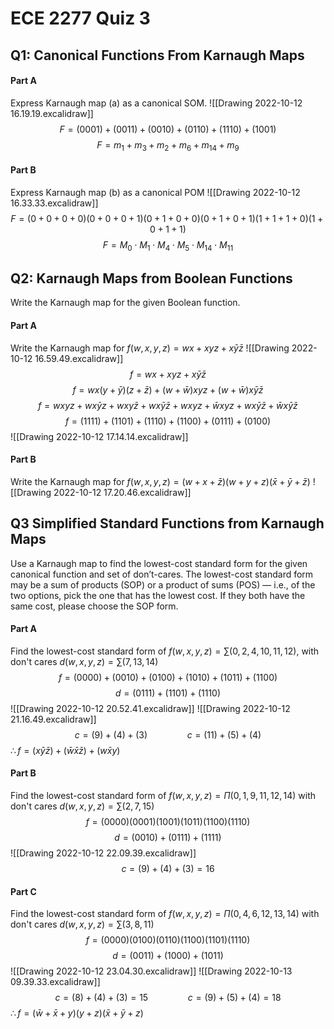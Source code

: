 # ECE 2277 Quiz 3
## Q1: Canonical Functions From Karnaugh Maps
#### Part A 
Express Karnaugh map (a) as a canonical SOM.
![[Drawing 2022-10-12 16.19.19.excalidraw]]
$$ F = (0001)+(0011)+(0010)+(0110)+(1110)+(1001) $$
$$ F = m_1+m_3+m_2+m_6+m_{14}+m_9 $$
#### Part B
Express Karnaugh map (b) as a canonical POM
![[Drawing 2022-10-12 16.33.33.excalidraw]]
$$ F = (0+0+0+0)(0+0+0+1)(0+1+0+0)(0+1+0+1)(1+1+1+0)(1+0+1+1) $$
$$ F = M_0\cdot M_1\cdot M_4\cdot M_5\cdot M_{14}\cdot M_{11} $$
## Q2: Karnaugh Maps from Boolean Functions
Write the Karnaugh map for the given Boolean function.

#### Part A
Write the Karnaugh map for $f(w,x,y,z) = wx+xyz+x\bar y\bar z$
![[Drawing 2022-10-12 16.59.49.excalidraw]]
$$ f= wx+xyz+x\bar y\bar z $$
$$ f= wx(y+\bar y)(z+\bar z) + (w+\bar w)xyz + (w+\bar w)x\bar y\bar z $$
$$ f = wxyz+wx\bar yz+wxy\bar z+wx\bar y\bar z + wxyz+\bar wxyz + wx\bar y\bar z + \bar wx\bar y\bar z $$
$$ f = (1111)+(1101)+(1110)+(1100)+(0111)+(0100) $$
![[Drawing 2022-10-12 17.14.14.excalidraw]]
#### Part B
Write the Karnaugh map for 
$f(w,x,y,z) = (w+x+\bar z)(w+y+z)(\bar x+\bar y+\bar z)$
![[Drawing 2022-10-12 17.20.46.excalidraw]]
## Q3 Simplified Standard Functions from Karnaugh Maps
Use a Karnaugh map to find the lowest-cost standard form for the given canonical function and set of don’t-cares. The lowest-cost standard form may be a sum of products (SOP) or a product of sums (POS) — i.e., of the two options, pick the one that has the lowest cost. If they both have the same cost, please choose the SOP form.

#### Part A
Find the lowest-cost standard form of $f(w,x,y,z) = \sum(0,2,4,10,11,12)$, with don't cares $d(w,x,y,z) = \sum(7,13,14)$
$$ f = (0000)+(0010)+(0100)+(1010)+(1011)+(1100) $$
$$ d = (0111)+(1101)+(1110) $$
![[Drawing 2022-10-12 20.52.41.excalidraw]]
![[Drawing 2022-10-12 21.16.49.excalidraw]]
$$ c = (9)+(4)+(3)\qquad\qquad c = (11)+(5)+(4) $$
$\therefore f = (x\bar y\bar z)+(\bar w\bar x\bar z)+(w\bar xy)$

#### Part B
Find the lowest-cost standard form of $f(w,x,y,z) = \Pi(0,1,9,11,12,14)$ with don't cares $d(w,x,y,z) = \sum(2,7,15)$
$$ f = (0000)(0001)(1001)(1011)(1100)(1110) $$
$$ d = (0010)+(0111)+(1111) $$
![[Drawing 2022-10-12 22.09.39.excalidraw]]
$$ c = (9)+(4)+(3) = 16 $$
#### Part C
Find the lowest-cost standard form of $f(w,x,y,z) = \Pi(0,4,6,12,13,14)$ with don't cares $d(w,x,y,z) = \sum (3,8,11)$
$$ f = (0000)(0100)(0110)(1100)(1101)(1110) $$
$$ d = (0011)+(1000)+(1011) $$
![[Drawing 2022-10-12 23.04.30.excalidraw]]
![[Drawing 2022-10-13 09.39.33.excalidraw]]
$$ c = (8)+(4)+(3)=15\qquad\qquad c = (9)+(5)+(4)= 18 $$
$\therefore f = (\bar w+\bar x+y)(y+z)(\bar x+\bar y+z)$
